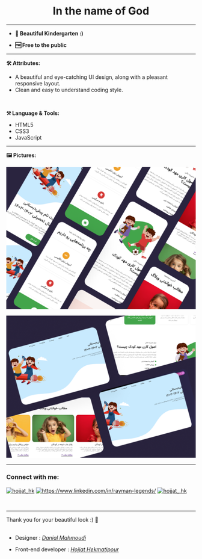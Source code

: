 <h1 align="center">In the name of God</h1>
<hr>

- **🌱 Beautiful Kindergarten :)**

-  **🆓 Free to the public**
 
<hr>

**🛠️ Attributes:**
<br>
<ul>
  <li>A beautiful and eye-catching UI design, along with a pleasant responsive layout.</li>
  <li>Clean and easy to understand coding style.</li>
</ul><br>

**⚒ Language & Tools:**
<ul>
  <li>HTML5</li>
  <li>CSS3</li>
  <li>JavaScript</li>
</ul>
<hr>

**🖼️ Pictures:**
<br>
<br>
<img src="Asset/Pictures/Screenshot-(1).png" alt="Preview Picture">

<img src="Asset/Pictures/Screenshot-(2).png" alt="Preview Picture"><br>
<hr>
<h3 align="left">Connect with me:</h3>
<p align="left">
<a href="https://twitter.com/hojjat_hk" target="blank"><img align="center" src="https://raw.githubusercontent.com/rahuldkjain/github-profile-readme-generator/master/src/images/icons/Social/twitter.svg" alt="hojjat_hk" height="30" width="40" /></a>    
<a href="https://www.linkedin.com/in/hekmati-hojjat/" target="blank"><img align="center" src="https://raw.githubusercontent.com/rahuldkjain/github-profile-readme-generator/master/src/images/icons/Social/linked-in-alt.svg" alt="https://www.linkedin.com/in/rayman-legends/" height="30" width="40" /></a>
<a href="https://instagram.com/hojjat__hk" target="blank"><img align="center" src="https://raw.githubusercontent.com/rahuldkjain/github-profile-readme-generator/master/src/images/icons/Social/instagram.svg" alt="hojjat_.hk" height="30" width="40" /></a>
</p>
<br>
<hr>
Thank you for your beautiful look :) 🤍
<br><br>

* Designer : <a href="https://danialmahmoodi.ir/"><i>Danial Mahmoudi</i></a>

* Front-end developer : <a href="https://github.com/Hojjat-hk/"><i>Hojjat Hekmatipour</i></a>